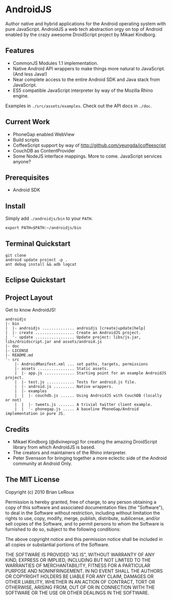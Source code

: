 AndroidJS
===
Author native and hybrid applications for the Android operating system with pure JavaScript. AndroidJS a web tech abstraction orgy on top of Android enabled by the crazy awesome DroidScript project by Mikael Kindborg. 

Features
---
- CommonJS Modules 1.1 implementation. 
- Native Android API wrappers to make things more natural to JavaScript. (And less Java!)
- Near complete access to the entire Android SDK and Java stack from JavaScript.
- ES5 compatible JavaScript interpreter by way of the Mozilla Rhino engine.

Examples in `./src/assets/examples`. Check out the API docs in `./doc`. 

Current Work
---
- PhoneGap enabled WebView
- Build scripts
- CoffeeScript support by way of http://github.com/yeungda/jcoffeescript
- CouchDB as ContentProvider
- Some NodeJS interface mappings. More to come. JavaScript services anyone?

Prerequisites
---
- Android SDK

Install
---
Simply add  `./androidjs/bin` to your `PATH`.
	
	export PATH=$PATH:~/androidjs/bin
	
Terminal Quickstart 
---
	git clone
	android update project -p .
	ant debug install && adb logcat
	
Eclipse Quickstart
---
	

Project Layout
---
Get to know AndroidJS! 

	androidjs
	|- bin 
	|  |- androidjs .............. androidjs [create|update|help]
	|  |- create ................. Create an AndroidJS project.
	|  '- update ................. Update project: libs/js.jar, libs/droidscript.jar and assets/android.js
	|- doc 
	|- LICENSE
	|- README.md 
	'- src 
        |- AndroidManifest.xml ... set paths, targets, permissions
        |- assets ................ Static assets. 
        |  |- app.js ............. Starting point for an example AndroidJS project. 
		|  |- test.js ............ Tests for android.js file.
		|  |- android.js ......... Native wrappers.
		|  |- examples
		|  |  |- couchdb.js ...... Using AndroidJS with CouchDB (locally or not)
		|  |  |- tweets.js ....... A trivial twitter client example. 
		|  |  '- phonegap.js ..... A baseline PhoneGap/Android implementation in pure JS. 
		

Credits
---
- Mikael Kindborg (@divineprog) for creating the amazing DroidScript library from which AndroidJS is based.
- The creators and maintainers of the Rhino interpreter.
- Peter Svensson for bringing together a more eclectic side of the Android community at Android Only. 


The MIT License
---
Copyright (c) 2010 Brian LeRoux

Permission is hereby granted, free of charge, to any person obtaining a copy
of this software and associated documentation files (the "Software"), to deal
in the Software without restriction, including without limitation the rights
to use, copy, modify, merge, publish, distribute, sublicense, and/or sell
copies of the Software, and to permit persons to whom the Software is
furnished to do so, subject to the following conditions:

The above copyright notice and this permission notice shall be included in
all copies or substantial portions of the Software.

THE SOFTWARE IS PROVIDED "AS IS", WITHOUT WARRANTY OF ANY KIND, EXPRESS OR
IMPLIED, INCLUDING BUT NOT LIMITED TO THE WARRANTIES OF MERCHANTABILITY,
FITNESS FOR A PARTICULAR PURPOSE AND NONINFRINGEMENT. IN NO EVENT SHALL THE
AUTHORS OR COPYRIGHT HOLDERS BE LIABLE FOR ANY CLAIM, DAMAGES OR OTHER
LIABILITY, WHETHER IN AN ACTION OF CONTRACT, TORT OR OTHERWISE, ARISING FROM,
OUT OF OR IN CONNECTION WITH THE SOFTWARE OR THE USE OR OTHER DEALINGS IN
THE SOFTWARE.
